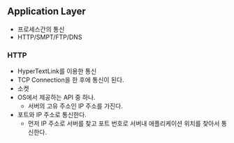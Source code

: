 ## Application Layer
 - 프로세스간의 통신
 - HTTP/SMPT/FTP/DNS
### HTTP
 - HyperTextLink를 이용한 통신
 - TCP Connection을 한 후에 통신이 된다.
 - 소켓
 - OS에서 제공하는 API 중 하나.
   - 서버의 고유 주소인 IP 주소를 가진다.
 - 포트와 IP 주소로 통신한다.
   - 먼저 IP 주소로 서버를 찾고 포트 번호로 서버내 애플리케이션 위치를 찾아서 통신한다.
